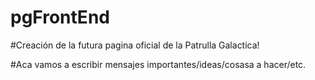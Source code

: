 # pgFrontEnd
#Creación de la futura pagina oficial de la Patrulla Galactica!

#Aca vamos a escribir mensajes importantes/ideas/cosasa a hacer/etc.